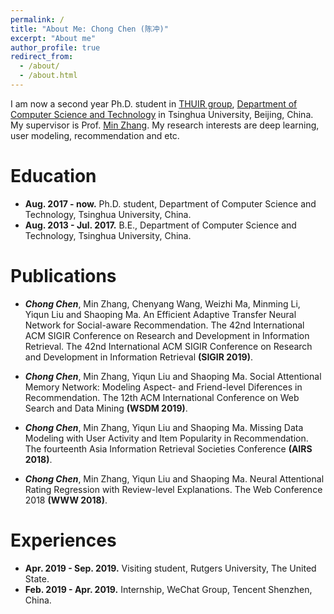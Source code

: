 ```yaml
---
permalink: /
title: "About Me: Chong Chen (陈冲)"
excerpt: "About me"
author_profile: true
redirect_from: 
  - /about/
  - /about.html
---
```


I am now a second year Ph.D. student in [THUIR group](http://www.thuir.cn/), [Department of Computer Science and Technology](http://www.cs.tsinghua.edu.cn) in Tsinghua University, Beijing, China. My supervisor is Prof. [Min Zhang](http://www.thuir.cn/group/~mzhang/). My research interests are deep learning, user modeling, recommendation and etc.

Education
======
* **Aug. 2017 - now.** Ph.D. student, Department of Computer Science and Technology, Tsinghua University, China.
* **Aug. 2013 - Jul. 2017.** B.E., Department of Computer Science and Technology, Tsinghua University, China. 

Publications
======
* ***Chong Chen***, Min Zhang, Chenyang Wang, Weizhi Ma, Minming Li, Yiqun Liu and Shaoping Ma. An Efficient Adaptive Transfer Neural Network for Social-aware Recommendation. The 42nd International ACM SIGIR Conference on Research and Development in Information Retrieval. The 42nd International ACM SIGIR Conference on Research and Development in Information Retrieval **(SIGIR 2019)**.
<!--[Preprint Version](http://www.thuir.cn/group/~mzhang/publications/SIGIR2019ChenC.pdf)-->
<!--[Code](https://github.com/chenchongthu/EATNN)-->
* ***Chong Chen***, Min Zhang, Yiqun Liu and Shaoping Ma. Social Attentional Memory Network: Modeling Aspect- and Friend-level Diferences in Recommendation. The 12th ACM International Conference on Web Search and Data Mining **(WSDM 2019)**.
<!--[Preprint Version](http://www.thuir.cn/group/~mzhang/publications/WSDM2019ChenChong.pdf)-->
<!--[Code](https://github.com/chenchongthu/SAMN)-->
* ***Chong Chen***, Min Zhang, Yiqun Liu and Shaoping Ma. Missing Data Modeling with User Activity and Item Popularity in Recommendation. The fourteenth Asia Information Retrieval Societies Conference **(AIRS 2018)**.
<!--[Preprint Version](http://www.thuir.cn/group/~mzhang/publications/AIRS2018ChenChong.pdf)-->
* ***Chong Chen***, Min Zhang, Yiqun Liu and Shaoping Ma. Neural Attentional Rating Regression with Review-level Explanations. The Web Conference 2018 **(WWW 2018)**.
<!--[Preprint Version](http://www.thuir.cn/group/~mzhang/publications/WWW2018_CC.pdf)-->
<!--[Code](https://github.com/chenchongthu/NARRE)-->

Experiences
======
* **Apr. 2019 - Sep. 2019.** Visiting student, Rutgers University, The United State.
* **Feb. 2019 - Apr. 2019.** Internship, WeChat Group, Tencent Shenzhen, China.

